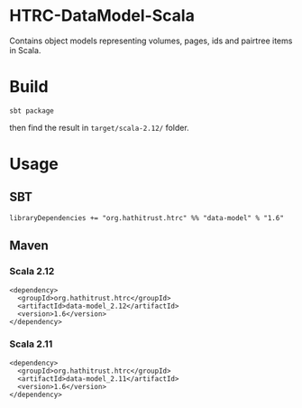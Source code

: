 # HTRC-DataModel-Scala
Contains object models representing volumes, pages, ids and pairtree items in Scala.

# Build
`sbt package`

then find the result in `target/scala-2.12/` folder.

# Usage
## SBT
`libraryDependencies += "org.hathitrust.htrc" %% "data-model" % "1.6"`

## Maven

### Scala 2.12
```
<dependency>
  <groupId>org.hathitrust.htrc</groupId>
  <artifactId>data-model_2.12</artifactId>
  <version>1.6</version>
</dependency>
```

### Scala 2.11
```
<dependency>
  <groupId>org.hathitrust.htrc</groupId>
  <artifactId>data-model_2.11</artifactId>
  <version>1.6</version>
</dependency>
```


